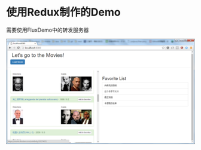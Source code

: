 # 使用Redux制作的Demo

需要使用FluxDemo中的转发服务器

![screenshot](https://github.com/swordrain/ReduxDemo/blob/master/screenshot/screenshot.png)
